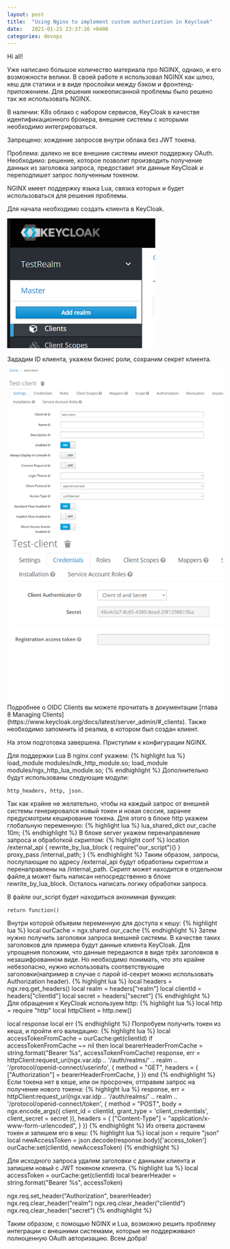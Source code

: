 ```yaml
---
layout: post
title:  "Using Nginx to implement custom authorization in Keycloak"
date:   2021-01-21 23:37:26 +0400
categories: devops
---
```

Hi all!

Уже написано большое количество материала про NGINX, однако, и его возможности
велики.
В своей работе я использовал NGINX как шлюз, кеш для статики и в виде прослойки между бэком
и фронтенд-приложением.
Для решения нижеописанной проблемы было решено так же использовать NGINX.

В наличии: K8s облако с набором сервисов, KeyCloak в качестве идентификационного брокера,
внешние системы с которыми необходимо интегрироваться.

Запрещено: хождение запросов внутри облака без JWT токена.

Проблема: далеко не все внешние системы имеют поддержку OAuth.
Необходимо: решение, которое позволит производить получение данных из заголовка запроса,
предоставит эти данные KeyCloak и переподпишет запрос полученным токеном.

NGINX имеет поддержку языка Lua, связка которых и будет использоваться для решения проблемы.

Для начала необходимо создать клиента в KeyCloak.


<img src="/assets/images/nginx_keycloak/add_realm.png"/>


Зададим ID клиента, укажем бизнес роли, сохраним секрет клиента.

<img src="/assets/images/nginx_keycloak/client_creation.png"/>


<img src="/assets/images/nginx_keycloak/client_secret.png"/>
Подробнее о OIDC Clients вы можете прочитать в документации
[глава 8 Managing Clients](https://www.keycloak.org/docs/latest/server_admin/#_clients). Также необходимо запомнить id реалма, в котором был создан клиент.

На этом подготовка завершена. Приступим к конфигурации NGINX.

Для поддержки Lua В nginx.conf укажем:
{% highlight lua %}
load_module modules/ndk_http_module.so;
load_module modules/ngx_http_lua_module.so;
{% endhighlight %}
Дополнительно будут использованы следующие модули:

    http_headers, http, json.

Так как крайне не желательно, чтобы на каждый запрос от внешней системы генерировался новый
токен и новая сессия, заранее предусмотрим кеширование токена. Для этого в блоке
http укажем глобальную переменную:
{% highlight lua %}
lua_shared_dict our_cache 10m;
{% endhighlight %}
В блоке server укажем перенаправление запроса и обработкой скриптом:
{% highlight conf %}
location /external_api { 
  rewrite_by_lua_block {
    require("our_script")()
  }  
proxy_pass /internal_path; 
}
{% endhighlight %}
Таким образом, запросы, послупающие по адресу /external_api будут обработаны скриптом
и перенаправлены на /internal_path. Скрипт может находится в отдельном файле,а может
быть написан непосредственно в блоке rewrite_by_lua_block.
Осталось написать логику обработки запроса.

В файле our_script будет находиться анонимная функция:

    return function()

Внутри которой объявим переменную для доступа к кешу:
{% highlight lua %}
local ourCache = ngx.shared.our_cache
{% endhighlight %}
Затем нужно получить заголовки запроса внешней системы. В качестве таких
заголовков для примера будут данные клиента KeyCloak. Для упрощения положим, что данные
передаются в виде трёх заголовков в незашифрованном виде. Но необходимо понимать,
что это крайне небезопасно, нужно использовать соответствующие заголовки(например в случае с парой id-секрет
можно использовать Authorization header).
{% highlight lua %}
local headers = ngx.req.get_headers()
local realm = headers["realm"]
local clientId = headers["clientId"]
local secret = headers["secret"]
{% endhighlight %}
Для обращения к KeyCloak используем http:
{% highlight lua %}
local http = require "http"
local httpClient = http.new()

local response
local err
{% endhighlight %}
Попробуем получить токен из кеша, и пройти его валидацию:
{% highlight lua %}
local accessTokenFromCache = ourCache:get(clientId)
if accessTokenFromCache ~= nil then
    local bearerHeaderFromCache = string.format("Bearer %s", accessTokenFromCache)
    response, err = httpClient:request_uri(ngx.var.idp ..
            '/auth/realms/' .. realm .. '/protocol/openid-connect/userinfo', {
        method = "GET",
        headers = {
            ["Authorization"] = bearerHeaderFromCache,
        }
    })
end
{% endhighlight %}
Если токена нет в кеше, или он просрочен, отправим запрос на получение нового токена:
{% highlight lua %}
response, err = httpClient:request_uri(ngx.var.idp ..
        '/auth/realms/' .. realm .. '/protocol/openid-connect/token', {
    method = "POST",
    body = ngx.encode_args({
        client_id = clientId,
        grant_type = 'client_credentials',
        client_secret = secret
    }),
    headers = {
        ["Content-Type"] = "application/x-www-form-urlencoded",
    }
})
{% endhighlight %}
Из ответа достанем токен и запишем его в кеш:
{% highlight lua %}
local json = require "json"
local newAccessToken = json.decode(response.body)['access_token']
ourCache:set(clientId, newAccessToken)
{% endhighlight %}

Для исходного запроса удалим заголовки с данными клиента и запишем новый с JWT
токеном клиента.
{% highlight lua %}
local accessToken = ourCache:get(clientId)
local bearerHeader = string.format("Bearer %s", accessToken)

ngx.req.set_header("Authorization", bearerHeader)
ngx.req.clear_header("realm")
ngx.req.clear_header("clientId")
ngx.req.clear_header("secret")
{% endhighlight %}

Таким образом, с помощью NGINX и Lua, возможно решить проблему интеграции с внешними
системами, которые не поддерживают полноценную OAuth авторизацию.
Всем добра!
